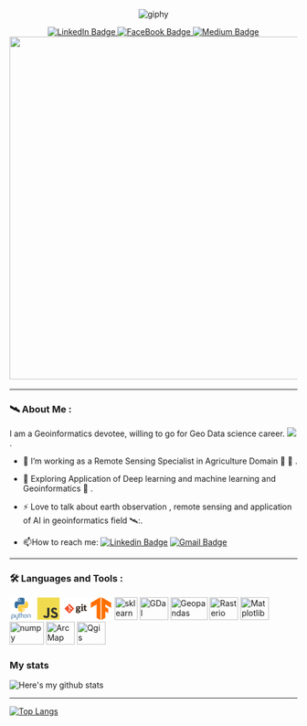 <div id="header" align="center">


  ![giphy](https://github.com/Humphreydotbit-IoT/Humphrey.bit/assets/164144789/b35f9ec5-4273-4274-ba54-c3f7f25d353d)

</div>

<div id="badges", align ='center'>
  <a href="https://www.linkedin.com/in/tunaungwai/">
    <img src="https://img.shields.io/badge/LinkedIn-blue?style=for-the-badge&logo=linkedin&logoColor=white" alt="LinkedIn Badge"/>
  </a>
  <a href="https://www.facebook.com/tunaungwai">
    <img src="https://img.shields.io/badge/FaceBook-darkblue?style=for-the-badge&logo=youtube&logoColor=white" alt="FaceBook Badge"/>
  </a>
  <a href="https://medium.com/@tunaungwai">
    <img src="https://img.shields.io/badge/Medium-gray?style=for-the-badge&logo=twitter&logoColor=white" alt="Medium Badge"/>
  </a>
</div>


<div align="center">
  <img src="https://media.giphy.com/media/unSNH4zXh1m7q9TbOR/giphy.gif" width="600" height="600"/>
</div>


---

### :artificial_satellite: About Me :
I am a Geoinformatics devotee, willing to go for Geo Data science career. <img src="https://media.giphy.com/media/WUlplcMpOCEmTGBtBW/giphy.gif" width="30">.


- :telescope: I’m working as a Remote Sensing Specialist in Agriculture Domain 🌽 🌾  .

- :seedling: Exploring Application of Deep learning and machine learning and Geoinformatics 🧠 .

- :zap: Love to talk about earth observation , remote sensing and application of AI in geoinformatics field 🛰️:.

- :mailbox:How to reach me: [![Linkedin Badge](https://img.shields.io/badge/-ZawThuHtet(Toby)-blue?style=flat&logo=Linkedin&logoColor=white)](https://www.linkedin.com/in/zaw-thu-htet-toby/) [![Gmail Badge](https://img.shields.io/badge/-tobyzawthuhtet@gmail.com-white?style=flat&logo=Gmail&logoColor=red)](tobyzawthuhtet@gmail.com)


---

### :hammer_and_wrench: Languages and Tools :

<div>
  <img src="https://github.com/devicons/devicon/blob/master/icons/python/python-original-wordmark.svg" title="Python" alt="Python" width="40" height="40"/>&nbsp; 
  <img src="https://github.com/devicons/devicon/blob/master/icons/javascript/javascript-original.svg" title="JavaScript" alt="JavaScript" width="40" height="40"/>&nbsp;
  <img src="https://github.com/devicons/devicon/blob/master/icons/git/git-original-wordmark.svg" title="Git" **alt="Git" width="40" height="40"/>
  <img src="https://github.com/devicons/devicon/blob/master/icons/tensorflow/tensorflow-original.svg" title="Tensorflow" **alt="Tensorflow" width="40" height="40"/>
  <img src="Logo/sklearn.png" title="sklearn" **alt="sklearn" width="40" height="40"/>
  <img src="Logo/434px-GDALLogoColor.svg.png" title="GDal" **alt="Gdal" width="50" height="40"/>
  <img src="Logo/geopandas_logo.png" title="Geopandas" **alt="GeoPandas" width="65" height="40"/>
  <img src="Logo/rasterio.png" title="Rasterio" **alt="Rasterio" width="50" height="40"/>
  <img src="Logo/1024px-Created_with_Matplotlib-logo.svg.png" title="Matplotlib" **alt="Matplotlib" width="50" height="40"/>
  <img src="Logo/2560px-NumPy_logo_2020.svg.png" title="numpy" **alt="Numpy" width="60" height="40"/>
  <img src="Logo/png-transparent-planet-earth-artwork-esri-arcgis-server-geographic-information-system-computer-software-previous-icon-symmetry-sphere-map.png" title="ArcMap" **alt="ArcGIS" width="50" height="40"/>
  <img src="Logo/qgis.jpg" title="Qgis" **alt="Qgis" width="50" height="40"/>
  
</div>

### My stats
![Here's my github stats](https://github-readme-stats.vercel.app/api?username=Humphreydotbit-IoT)


---

[![Top Langs](https://github-readme-stats.vercel.app/api/top-langs/?username=Humphreydotbit-IoT&layout=compact&theme=vision-friendly-dark)](https://github.com/tobyzawthuhtet/github-readme-stats)
<!---
tobyzawthuhtet/tobyzawthuhtet is a ✨ special ✨ repository because its `README.md` (this file) appears on your GitHub profile.
You can click the Preview link to take a look at your changes.
--->  
